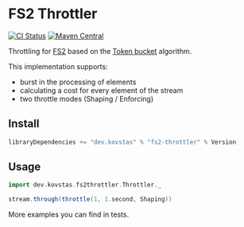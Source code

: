 FS2 Throttler
====
[![CI Status](https://github.com/kovstas/fs2-throttler/workflows/Build/badge.svg)](https://github.com/kovstas/fs2-throttler/actions)
[![Maven Central](https://img.shields.io/maven-central/v/dev.kovstas/fs2-throttler_2.13.svg)](http://search.maven.org/#search%7Cga%7C1%7Cfs2-throttler)

Throttling for [FS2](https://fs2.io) based on the [Token bucket](https://en.wikipedia.org/wiki/Token_bucket) algorithm. 

This implementation supports:
- burst in the processing of elements
- calculating a cost for every element of the stream
- two throttle modes (Shaping / Enforcing)

## Install

```scala
libraryDependencies += "dev.kovstas" % "fs2-throttler" % Version
```

## Usage
```scala
import dev.kovstas.fs2throttler.Throttler._

stream.through(throttle(1, 1.second, Shaping))
```
More examples you can find in tests.
